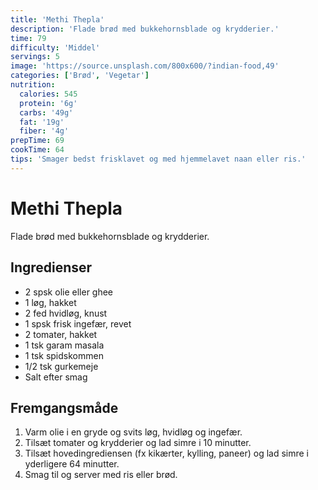 ```yaml
---
title: 'Methi Thepla'
description: 'Flade brød med bukkehornsblade og krydderier.'
time: 79
difficulty: 'Middel'
servings: 5
image: 'https://source.unsplash.com/800x600/?indian-food,49'
categories: ['Brød', 'Vegetar']
nutrition:
  calories: 545
  protein: '6g'
  carbs: '49g'
  fat: '19g'
  fiber: '4g'
prepTime: 69
cookTime: 64
tips: 'Smager bedst frisklavet og med hjemmelavet naan eller ris.'
---
```


# Methi Thepla

Flade brød med bukkehornsblade og krydderier.

## Ingredienser

- 2 spsk olie eller ghee  
- 1 løg, hakket  
- 2 fed hvidløg, knust  
- 1 spsk frisk ingefær, revet  
- 2 tomater, hakket  
- 1 tsk garam masala  
- 1 tsk spidskommen  
- 1/2 tsk gurkemeje  
- Salt efter smag

## Fremgangsmåde

1. Varm olie i en gryde og svits løg, hvidløg og ingefær.
2. Tilsæt tomater og krydderier og lad simre i 10 minutter.
3. Tilsæt hovedingrediensen (fx kikærter, kylling, paneer) og lad simre i yderligere 64 minutter.
4. Smag til og server med ris eller brød.
